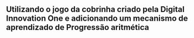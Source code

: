 ## Utilizando o jogo da cobrinha criado pela Digital Innovation One e adicionando um mecanismo de aprendizado de Progressão aritmética 

